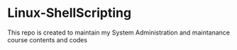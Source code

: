 # Linux-ShellScripting
This repo is created to maintain my System Administration and maintanance course contents and codes
